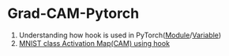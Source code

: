 # Grad-CAM-Pytorch

1. Understanding how hook is used in PyTorch([Module](https://github.com/GunhoChoi/Grad-CAM-Pytorch/blob/master/Module_Hook_Practice.ipynb)/[Variable](https://github.com/GunhoChoi/Grad-CAM-Pytorch/blob/master/))
2. [MNIST class Activation Map(CAM) using hook](https://github.com/GunhoChoi/Grad-CAM-Pytorch/blob/master/CAM_MNIST.ipynb)
